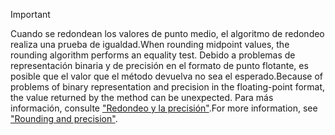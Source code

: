 
> [!IMPORTANT]
>  <span data-ttu-id="a9f39-101">Cuando se redondean los valores de punto medio, el algoritmo de redondeo realiza una prueba de igualdad.</span><span class="sxs-lookup"><span data-stu-id="a9f39-101">When rounding midpoint values, the rounding algorithm performs an equality test.</span></span> <span data-ttu-id="a9f39-102">Debido a problemas de representación binaria y de precisión en el formato de punto flotante, es posible que el valor que el método devuelva no sea el esperado.</span><span class="sxs-lookup"><span data-stu-id="a9f39-102">Because of problems of binary representation and precision in the floating-point format, the value returned by the method can be unexpected.</span></span> <span data-ttu-id="a9f39-103">Para más información, consulte ["Redondeo y la precisión"](xref:System.Math.Round%2A#rounding-and-precision).</span><span class="sxs-lookup"><span data-stu-id="a9f39-103">For more information, see ["Rounding and precision"](xref:System.Math.Round%2A#rounding-and-precision).</span></span>

